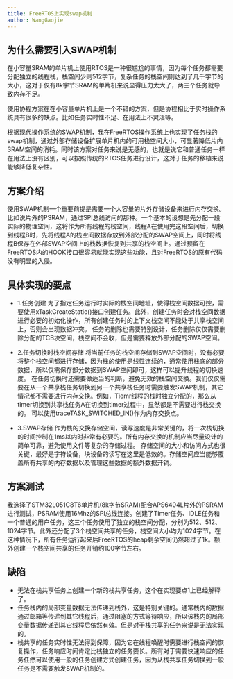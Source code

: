 ```yaml
---
title: FreeRTOS上实现swap机制
author: WangGaojie
---
```


## 为什么需要引入SWAP机制
在小容量SRAM的单片机上使用RTOS是一种很尴尬的事情，因为每个任务都需要分配独立的线程栈，栈空间少则512字节，复杂任务的栈空间则达到了几千字节的大小，这对于仅有8k字节SRAM的单片机来说显得压力太大了，两三个任务就导致内存不足。

使用协程方案在在小容量单片机上是一个不错的方案，但是协程相比于实时操作系统具有很多的缺点。比如任务实时性不足、在用法上不灵活等。

根据现代操作系统的SWAP机制，我在FreeRTOS操作系统上也实现了任务栈的swap机制，通过外部存储设备扩展单片机内的可用栈空间大小，可显著降低片内SRAM空间的消耗。同时该方案对任务来说是无感的，也就是说它和普通任务一样在用法上没有区别，可以按照传统的RTOS任务进行设计，这对于任务的移植来说能够降低复杂性。

## 方案介绍
使用SWAP机制一个重要前提是需要一个大容量的片外存储设备来进行内存交换。比如说片外的PSRAM，通过SPI总线访问的那种。一个基本的设想是先分配一段实际的物理空间，这将作为所有线程的栈空间，线程A在使用完这段空间后，切换到线程B时，先将线程A的栈空间数据存放到外部分配的SWAP空间上，同时将线程B保存在外部SWAP空间上的栈数据恢复到共享的栈空间上。通过预留在FreeRTOS内的HOOK接口很容易就能实现这些功能，且对FreeRTOS的原有代码没有明显的入侵。

## 具体实现的要点
- 1.任务创建
为了指定任务运行时实际的栈空间地址，使得栈空间数据可控，需要使用xTaskCreateStatic()接口创建任务。此外，创建任务时会对栈空间数据进行必要的初始化操作，所有创建任务时的上下文栈空间不能处于共享栈空间上，否则会出现数据冲突。
任务的删除也需要特别设计，任务删除仅仅需要删除分配的TCB块空间，栈空间不会收，但是需要释放外部分配的SWAP空间。

- 2.任务切换时栈空间存储
将当前任务的栈空间存储到SWAP空间时，没有必要将整个栈空间都进行存储，因为栈的使用是线性连续的，通常使用栈底的部分数据，所以仅需保存部分数据到SWAP空间即可，这样可以提升线程的切换速度。
在任务切换时还需要做适当的判断，避免无效的栈空间交换。我们仅仅需要在从一个共享栈任务切换到另一个共享栈任务时需要触发SWAP机制，其它情况都不需要进行内存交换。例如，Tiemr线程的栈时独立分配的，那么从timer切换到共享栈任务A在切换到timer过程中，显然都是不需要进行栈交换的。
可以使用traceTASK_SWITCHED_IN()作为内存交换点。

- 3.SWAP存储
作为栈的交换存储空间，读写速度是非常关键的，将一次栈切换的时间控制在1ms以内时非常有必要的。所有内存交换的机制应当尽量设计的简单可靠，避免使用文件等复杂的存储过程。
存储空间的大小和访问方式也很关键，最好是字符设备，块设备的读写在这里是低效的。存储空间应当能够覆盖所有共享的内存数据以及管理这些数据的额外数据开销。

## 方案测试
我选择了STM32L051C8T6单片机(8k字节SRAM)配合APS6404L片外的PSRAM进行测试，PSRAM使用16Mhz的SPI总线连接。创建了Timer任务、IDLE任务和一个普通的用户任务，这三个任务使用了独立的栈空间分配，分别为512、512、1024字节。此外还分配了3个栈空间共享的任务，栈空间大小均为1024字节。在这种情况下，所有任务运行起来后FreeRTOS的heap剩余空间仍然超过了1k。额外创建一个栈空间共享的任务开销约100字节左右。

## 缺陷
- 无法在栈共享任务上创建一个新的栈共享任务，这个在实现要点1上已经解释了。
- 任务栈内的局部变量数据无法传递到栈外，这是特别关键的。通常栈内的数据通过邮箱等传递到其它线程后，通过阻塞的方式等待响应，所以该栈内的局部变量数据传递到其它线程后依然有效。但是对于栈共享的任务来说是无法实现的。
- 栈共享的任务实时性无法得到保障，因为它在线程唤醒时需要进行栈空间的恢复操作，任务响应时间肯定比栈独立的任务要长。所有对于需要快速响应的任务任然可以使用一般的任务创建方式创建任务，因为从栈共享任务切换到一般任务是不需要触发SWAP机制的。
